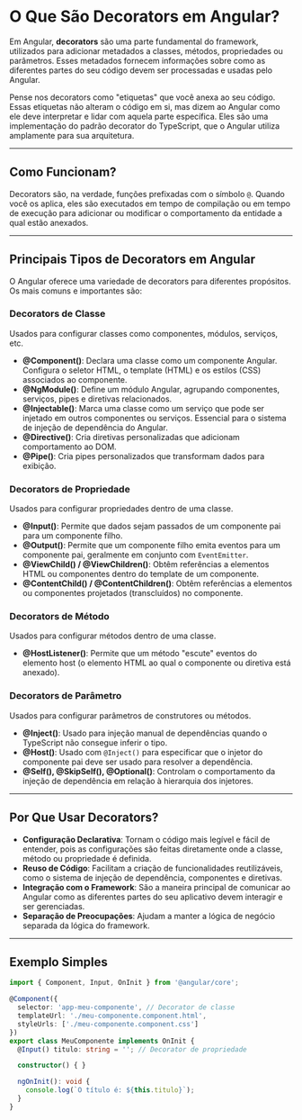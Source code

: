 # O Que São Decorators em Angular?

Em Angular, **decorators** são uma parte fundamental do framework, utilizados para adicionar metadados a classes, métodos, propriedades ou parâmetros. Esses metadados fornecem informações sobre como as diferentes partes do seu código devem ser processadas e usadas pelo Angular.

Pense nos decorators como "etiquetas" que você anexa ao seu código. Essas etiquetas não alteram o código em si, mas dizem ao Angular como ele deve interpretar e lidar com aquela parte específica. Eles são uma implementação do padrão decorator do TypeScript, que o Angular utiliza amplamente para sua arquitetura.

---

## Como Funcionam?

Decorators são, na verdade, funções prefixadas com o símbolo `@`. Quando você os aplica, eles são executados em tempo de compilação ou em tempo de execução para adicionar ou modificar o comportamento da entidade a qual estão anexados.

---

## Principais Tipos de Decorators em Angular

O Angular oferece uma variedade de decorators para diferentes propósitos. Os mais comuns e importantes são:

### Decorators de Classe

Usados para configurar classes como componentes, módulos, serviços, etc.

- **@Component()**: Declara uma classe como um componente Angular. Configura o seletor HTML, o template (HTML) e os estilos (CSS) associados ao componente.
- **@NgModule()**: Define um módulo Angular, agrupando componentes, serviços, pipes e diretivas relacionados.
- **@Injectable()**: Marca uma classe como um serviço que pode ser injetado em outros componentes ou serviços. Essencial para o sistema de injeção de dependência do Angular.
- **@Directive()**: Cria diretivas personalizadas que adicionam comportamento ao DOM.
- **@Pipe()**: Cria pipes personalizados que transformam dados para exibição.

### Decorators de Propriedade

Usados para configurar propriedades dentro de uma classe.

- **@Input()**: Permite que dados sejam passados de um componente pai para um componente filho.
- **@Output()**: Permite que um componente filho emita eventos para um componente pai, geralmente em conjunto com `EventEmitter`.
- **@ViewChild() / @ViewChildren()**: Obtêm referências a elementos HTML ou componentes dentro do template de um componente.
- **@ContentChild() / @ContentChildren()**: Obtêm referências a elementos ou componentes projetados (transcluídos) no componente.

### Decorators de Método

Usados para configurar métodos dentro de uma classe.

- **@HostListener()**: Permite que um método "escute" eventos do elemento host (o elemento HTML ao qual o componente ou diretiva está anexado).

### Decorators de Parâmetro

Usados para configurar parâmetros de construtores ou métodos.

- **@Inject()**: Usado para injeção manual de dependências quando o TypeScript não consegue inferir o tipo.
- **@Host()**: Usado com `@Inject()` para especificar que o injetor do componente pai deve ser usado para resolver a dependência.
- **@Self(), @SkipSelf(), @Optional()**: Controlam o comportamento da injeção de dependência em relação à hierarquia dos injetores.

---

## Por Que Usar Decorators?

- **Configuração Declarativa**: Tornam o código mais legível e fácil de entender, pois as configurações são feitas diretamente onde a classe, método ou propriedade é definida.
- **Reuso de Código**: Facilitam a criação de funcionalidades reutilizáveis, como o sistema de injeção de dependência, componentes e diretivas.
- **Integração com o Framework**: São a maneira principal de comunicar ao Angular como as diferentes partes do seu aplicativo devem interagir e ser gerenciadas.
- **Separação de Preocupações**: Ajudam a manter a lógica de negócio separada da lógica do framework.

---

## Exemplo Simples

```typescript
import { Component, Input, OnInit } from '@angular/core';

@Component({
  selector: 'app-meu-componente', // Decorator de classe
  templateUrl: './meu-componente.component.html',
  styleUrls: ['./meu-componente.component.css']
})
export class MeuComponente implements OnInit {
  @Input() titulo: string = ''; // Decorator de propriedade

  constructor() { }

  ngOnInit(): void {
    console.log(`O título é: ${this.titulo}`);
  }
}